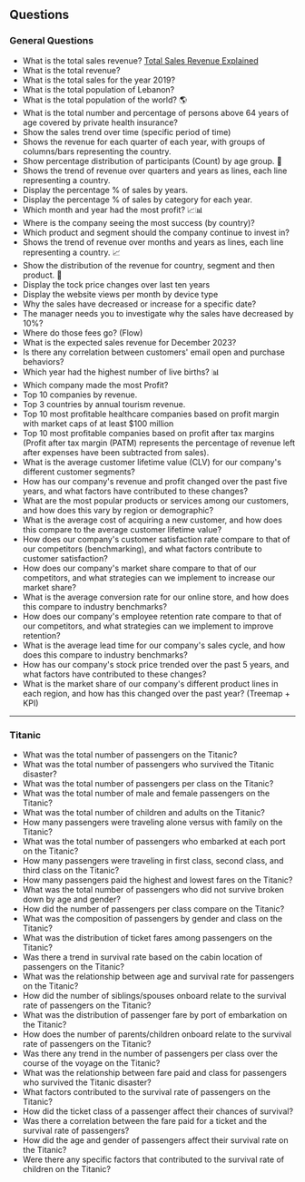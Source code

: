 ## Questions
### General Questions
* What is the total sales revenue? [Total Sales Revenue Explained](https://www.netsuite.com/portal/resource/articles/financial-management/total-sales-revenue.shtml)
* What is the total revenue? 
* What is the total sales for the year 2019?
* What is the total population of Lebanon?
* What is the total population of the world? 🌎
* What is the total number and percentage of persons above 64 years of age covered by private health insurance?
* Show the sales trend over time (specific period of time)
* Shows the revenue for each quarter of each year, with groups of columns/bars representing the country.
* Show percentage distribution of participants (Count) by age group. 🍩
* Shows the trend of revenue over quarters and years as lines, each line representing a country. 
* Display the percentage % of sales by years.
* Display the percentage % of sales by category for each year.
* Which month and year had the most profit? 📈📊
* Where is the company seeing the most success (by country)?
* Which product and segment should the company continue to invest in?
* Shows the trend of revenue over months and years as lines, each line representing a country. 📈
* Show the distribution of the revenue for country, segment and then product. 🌳
* Display the tock price changes over last ten years
* Display the website views per month by device type
* Why the sales have decreased or increase for a specific date?
* The manager needs you to investigate why the sales have decreased by 10%?
* Where do those fees go? (Flow)
* What is the expected sales revenue for December 2023?
* Is there any correlation between customers' email open and purchase behaviors?
* Which year had the highest number of live births? 📊
* Which company made the most Profit?
* Top 10 companies by revenue.
* Top 3 countries by annual tourism revenue.
* Top 10 most profitable healthcare companies based on profit margin with market caps of at least $100 million
* Top 10 most profitable companies based on profit after tax margins (Profit after tax margin (PATM) represents the percentage of revenue left after expenses have been subtracted from sales).
* What is the average customer lifetime value (CLV) for our company's different customer segments?
* How has our company's revenue and profit changed over the past five years, and what factors have contributed to these changes?
* What are the most popular products or services among our customers, and how does this vary by region or demographic?
* What is the average cost of acquiring a new customer, and how does this compare to the average customer lifetime value?
* How does our company's customer satisfaction rate compare to that of our competitors (benchmarking), and what factors contribute to customer satisfaction?
* How does our company's market share compare to that of our competitors, and what strategies can we implement to increase our market share?
* What is the average conversion rate for our online store, and how does this compare to industry benchmarks?
* How does our company's employee retention rate compare to that of our competitors, and what strategies can we implement to improve retention?
* What is the average lead time for our company's sales cycle, and how does this compare to industry benchmarks?
* How has our company's stock price trended over the past 5 years, and what factors have contributed to these changes?
* What is the market share of our company's different product lines in each region, and how has this changed over the past year? (Treemap + KPI)

-----

### Titanic
* What was the total number of passengers on the Titanic?
* What was the total number of passengers who survived the Titanic disaster?
* What was the total number of passengers per class on the Titanic?
* What was the total number of male and female passengers on the Titanic?
* What was the total number of children and adults on the Titanic?
* How many passengers were traveling alone versus with family on the Titanic?
* What was the total number of passengers who embarked at each port on the Titanic?
* How many passengers were traveling in first class, second class, and third class on the Titanic?
* How many passengers paid the highest and lowest fares on the Titanic?
* What was the total number of passengers who did not survive broken down by age and gender?
* How did the number of passengers per class compare on the Titanic?
* What was the composition of passengers by gender and class on the Titanic?
* What was the distribution of ticket fares among passengers on the Titanic?
* Was there a trend in survival rate based on the cabin location of passengers on the Titanic?
* What was the relationship between age and survival rate for passengers on the Titanic?
* How did the number of siblings/spouses onboard relate to the survival rate of passengers on the Titanic?
* What was the distribution of passenger fare by port of embarkation on the Titanic?
* How does the number of parents/children onboard relate to the survival rate of passengers on the Titanic?
* Was there any trend in the number of passengers per class over the course of the voyage on the Titanic?
* What was the relationship between fare paid and class for passengers who survived the Titanic disaster?
* What factors contributed to the survival rate of passengers on the Titanic?
* How did the ticket class of a passenger affect their chances of survival?
* Was there a correlation between the fare paid for a ticket and the survival rate of passengers?
* How did the age and gender of passengers affect their survival rate on the Titanic?
* Were there any specific factors that contributed to the survival rate of children on the Titanic?
